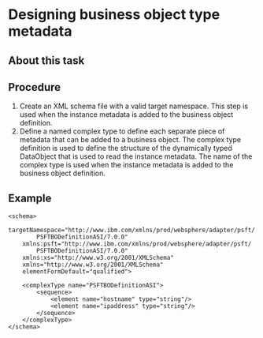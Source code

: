 <!-- image -->

# Designing business object type metadata

## About this task

## Procedure

1. Create an XML schema file with a valid target namespace. This step is used when the instance
metadata is added to the business object definition.
2. Define a named complex type to define each separate piece of metadata that can be added to a
business object. The complex type definition is used to define the structure of the dynamically
typed DataObject that is used to read the instance metadata. The name of the
complex type is used when the instance metadata is added to the business object definition.

## Example

```
<schema>
	targetNamespace="http://www.ibm.com/xmlns/prod/websphere/adapter/psft/
		PSFTBODefinitionASI/7.0.0"
	xmlns:psft="http://www.ibm.com/xmlns/prod/websphere/adapter/psft/
		PSFTBODefinitionASI/7.0.0"
	xmlns:xs="http://www.w3.org/2001/XMLSchema"
	xmlns="http://www.w3.org/2001/XMLSchema"
	elementFormDefault="qualified">

	<complexType name="PSFTBODefinitionASI">
		<sequence>
			<element name="hostname" type="string"/>
			<element name="ipaddress" type="string"/>
		</sequence>
	</complexType>
</schema>
```